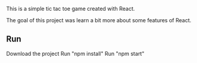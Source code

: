 This is a simple tic tac toe game created with React.

The goal of this project was learn a bit more about some features of React.

## Run
Download the project
Run "npm install"
Run "npm start"

